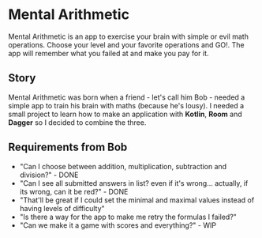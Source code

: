 # Mental Arithmetic #

Mental Arithmetic is an app to exercise your brain with simple or evil math operations. Choose your level and your favorite operations and GO!. The app will remember what you failed at and make you pay for it.

## Story ##

Mental Arithmetic was born when a friend - let's call him Bob - needed a simple app to train his brain with maths (because he's lousy). I needed a small project to learn how to make an application with **Kotlin**, **Room** and **Dagger** so I decided to combine the three.

## Requirements from Bob ##

- "Can I choose between addition, multiplication, subtraction and division?" - DONE
- "Can I see all submitted answers in list? even if it's wrong... actually, if its wrong, can it be red?" - DONE
- "That'll be great if I could set the minimal and maximal values instead of having levels of difficulty"
- "Is there a way for the app to make me retry the formulas I failed?"
- "Can we make it a game with scores and everything?" - WIP
